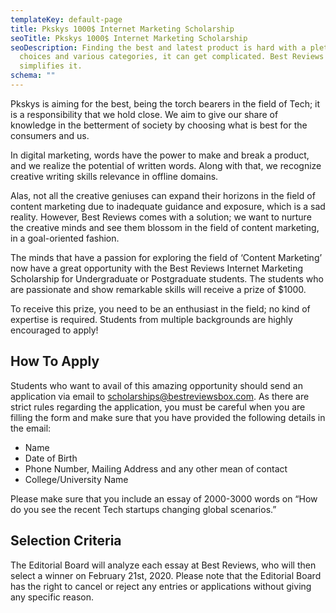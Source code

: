 ```yaml
---
templateKey: default-page
title: Pkskys 1000$ Internet Marketing Scholarship
seoTitle: Pkskys 1000$ Internet Marketing Scholarship
seoDescription: Finding the best and latest product is hard with a plethora of
  choices and various categories, it can get complicated. Best Reviews
  simplifies it.
schema: ""
---
```

Pkskys is aiming for the best, being the torch bearers in the field of Tech; it is a responsibility that we hold close. We aim to give our share of knowledge in the betterment of society by choosing what is best for the consumers and us.

In digital marketing, words have the power to make and break a product, and we realize the potential of written words. Along with that, we recognize creative writing skills relevance in offline domains.

Alas, not all the creative geniuses can expand their horizons in the field of content marketing due to inadequate guidance and exposure, which is a sad reality. However, Best Reviews comes with a solution; we want to nurture the creative minds and see them blossom in the field of content marketing, in a goal-oriented fashion.

The minds that have a passion for exploring the field of ‘Content Marketing’ now have a great opportunity with the Best Reviews Internet Marketing Scholarship for Undergraduate or Postgraduate students. The students who are passionate and show remarkable skills will receive a prize of $1000.

To receive this prize, you need to be an enthusiast in the field; no kind of expertise is required. Students from multiple backgrounds are highly encouraged to apply!

## How To Apply

Students who want to avail of this amazing opportunity should send an application via email to scholarships@bestreviewsbox.com. As there are strict rules regarding the application, you must be careful when you are filling the form and make sure that you have provided the following details in the email:

* Name
* Date of Birth
* Phone Number, Mailing Address and any other mean of contact
* College/University Name

Please make sure that you include an essay of 2000-3000 words on “How do you see the recent Tech startups changing global scenarios.”

## Selection Criteria

The Editorial Board will analyze each essay at Best Reviews, who will then select a winner on February 21st, 2020.
Please note that the Editorial Board has the right to cancel or reject any entries or applications without giving any specific reason.